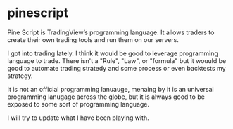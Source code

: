 # pinescript


Pine Script is TradingView’s programming language. It allows traders to create their own trading tools and run them on our servers. 

I got into trading lately. I think it would be good to leverage programming language to trade. There isn't a "Rule", "Law", or "formula" but it wouuld be good to automate trading stratedy and some process or even backtests my strategy. 

It is not an official programming lanuauge, menaing by it is an universal programming lanugage across the globe, but it is always good to be exposed to some sort of programming language. 

I will try to update what I have been playing with. 
